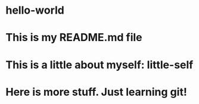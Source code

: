 # hello-world

# This is my README.md file
# This is a little about myself: little-self
# Here is more stuff.  Just learning git!

